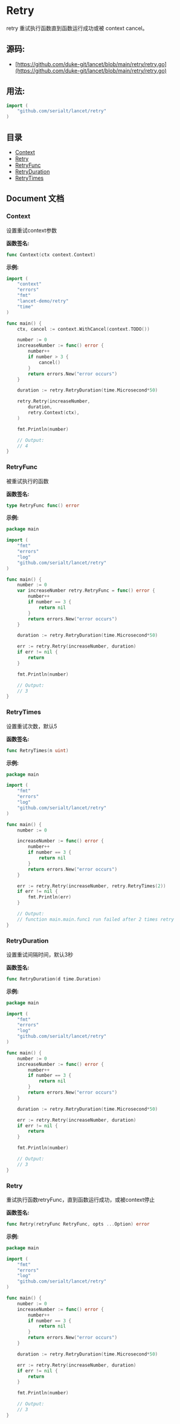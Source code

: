 # Retry

retry 重试执行函数直到函数运行成功或被 context cancel。

<div STYLE="page-break-after: always;"></div>

## 源码:

-   [https://github.com/duke-git/lancet/blob/main/retry/retry.go](https://github.com/duke-git/lancet/blob/main/retry/retry.go)

<div STYLE="page-break-after: always;"></div>

## 用法:

```go
import (
    "github.com/serialt/lancet/retry"
)
```

<div STYLE="page-break-after: always;"></div>

## 目录

-   [Context](#Context)
-   [Retry](#Retry)
-   [RetryFunc](#RetryFunc)
-   [RetryDuration](#RetryDuration)
-   [RetryTimes](#RetryTimes)

<div STYLE="page-break-after: always;"></div>

## Document 文档

### <span id="Context">Context</span>

<p>设置重试context参数</p>

<b>函数签名:</b>

```go
func Context(ctx context.Context)
```

<b>示例:</b>

```go
import (
    "context"
    "errors"
    "fmt"
    "lancet-demo/retry"
    "time"
)

func main() {
    ctx, cancel := context.WithCancel(context.TODO())

    number := 0
    increaseNumber := func() error {
        number++
        if number > 3 {
            cancel()
        }
        return errors.New("error occurs")
    }

    duration := retry.RetryDuration(time.Microsecond*50)

    retry.Retry(increaseNumber,
        duration,
        retry.Context(ctx),
    )

    fmt.Println(number)

    // Output:
    // 4
}
```

### <span id="RetryFunc">RetryFunc</span>

<p>被重试执行的函数</p>

<b>函数签名:</b>

```go
type RetryFunc func() error
```

<b>示例:</b>

```go
package main

import (
    "fmt"
    "errors"
    "log"
    "github.com/serialt/lancet/retry"
)

func main() {
    number := 0
    var increaseNumber retry.RetryFunc = func() error {
        number++
        if number == 3 {
            return nil
        }
        return errors.New("error occurs")
    }

    duration := retry.RetryDuration(time.Microsecond*50)

    err := retry.Retry(increaseNumber, duration)
    if err != nil {
        return
    }

    fmt.Println(number)

    // Output:
    // 3
}
```

### <span id="RetryTimes">RetryTimes</span>

<p>设置重试次数，默认5</p>

<b>函数签名:</b>

```go
func RetryTimes(n uint)
```

<b>示例:</b>

```go
package main

import (
    "fmt"
    "errors"
    "log"
    "github.com/serialt/lancet/retry"
)

func main() {
    number := 0

    increaseNumber := func() error {
        number++
        if number == 3 {
            return nil
        }
        return errors.New("error occurs")
    }

    err := retry.Retry(increaseNumber, retry.RetryTimes(2))
    if err != nil {
        fmt.Println(err)
    }

    // Output:
    // function main.main.func1 run failed after 2 times retry
}
```

### <span id="RetryDuration">RetryDuration</span>

<p>设置重试间隔时间，默认3秒</p>

<b>函数签名:</b>

```go
func RetryDuration(d time.Duration)
```

<b>示例:</b>

```go
package main

import (
    "fmt"
    "errors"
    "log"
    "github.com/serialt/lancet/retry"
)

func main() {
    number := 0
    increaseNumber := func() error {
        number++
        if number == 3 {
            return nil
        }
        return errors.New("error occurs")
    }

    duration := retry.RetryDuration(time.Microsecond*50)

    err := retry.Retry(increaseNumber, duration)
    if err != nil {
        return
    }

    fmt.Println(number)

    // Output:
    // 3
}
```

### <span id="Retry">Retry</span>

<p>重试执行函数retryFunc，直到函数运行成功，或被context停止</p>

<b>函数签名:</b>

```go
func Retry(retryFunc RetryFunc, opts ...Option) error
```

<b>示例:</b>

```go
package main

import (
    "fmt"
    "errors"
    "log"
    "github.com/serialt/lancet/retry"
)

func main() {
    number := 0
    increaseNumber := func() error {
        number++
        if number == 3 {
            return nil
        }
        return errors.New("error occurs")
    }

    duration := retry.RetryDuration(time.Microsecond*50)

    err := retry.Retry(increaseNumber, duration)
    if err != nil {
        return
    }

    fmt.Println(number)

    // Output:
    // 3
}
```
